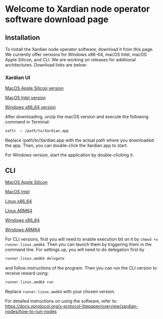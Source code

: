 # Welcome to Xardian node operator software download page

## Installation
To install the Xardian node operator software, download it from this page. We currently offer versions for Windows x86-64, macOS Intel, macOS Apple Silicon, and CLI. We are working on releases for additional architectures. Download links are below:

### Xardian UI

[MacOS Apple Silicon version](https://github.com/xprotocol-org/xardian/releases/download/v0.0.2/Xardian.app.arm64.zip)

[MacOS Intel version](https://github.com/xprotocol-org/xardian/releases/download/v0.0.2/Xardian.app.x86-64.zip)

[Windows x86_64 version](https://github.com/xprotocol-org/xardian/releases/download/v0.0.2/Xardian.x86-64.exe) 

After downloading, unzip the macOS version and execute the following command in Terminal:

```bash
xattr -c /path/to/Xardian.app
```

Replace /path/to/Xardian.app with the actual path where you downloaded the app. Then, you can double-click the Xardian app to start.

For Windows version, start the application by double-clicking it.

## CLI

[MacOS Apple Silicon](https://github.com/xprotocol-org/xardian/releases/download/v0.0.2/runner.darwin.amd64)

[MacOS Intel](https://github.com/xprotocol-org/xardian/releases/download/v0.0.2/runner.darwin.arm64)

[Linux x86_64](https://github.com/xprotocol-org/xardian/releases/download/v0.0.2/runner.linux.amd64)

[Linux ARM64](https://github.com/xprotocol-org/xardian/releases/download/v0.0.2/runner.linux.arm64)

[Windows x86_64](https://github.com/xprotocol-org/xardian/releases/download/v0.0.2/runner.windows.amd64.exe)

[Windows ARM64](https://github.com/xprotocol-org/xardian/releases/download/v0.0.2/runner.windows.arm64.exe)

For CLI versions, first you will need to enable execution bit on it by `chmod +x runner.linux.amd64`. Then you can launch them by triggering them in the command line. 
For settings up, you will need to do delegation first by 

```bash
runner.linux.amd64 delegate
```
and follow instructions of the program. Then you can run the CLI version to receive reward using:

```bash
runner.linux.amd64 run
```

Replace `runner.linux.amd64` with your chosen version.

For detailed instructions on using the software, refer to: https://docs.xprotocol.org/x-protocol-litepaper/overview/xardian-nodes/how-to-run-nodes
